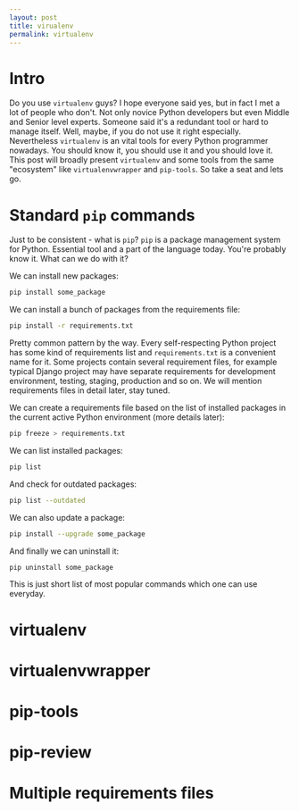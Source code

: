 ```yaml
---
layout: post
title: virualenv
permalink: virtualenv
---
```


# Intro

Do you use `virtualenv` guys? I hope everyone said yes, but in fact I met a lot of people who don't. Not only novice Python developers but even Middle and Senior level experts. Someone said it's a redundant tool or hard to manage itself. Well, maybe, if you do not use it right especially. Nevertheless `virtualenv` is an vital tools for every Python programmer nowadays. You should know it, you should use it and you should love it. This post will broadly present `virtualenv` and some tools from the same "ecosystem" like `virtualenvwrapper` and `pip-tools`. So take a seat and lets go.

# Standard `pip` commands

Just to be consistent - what is `pip`? `pip` is a package management system for Python. Essential tool and a part of the language today. You're probably know it. What can we do with it?

We can install new packages:

```bash
pip install some_package
```

We can install a bunch of packages from the requirements file:

```bash
pip install -r requirements.txt
```

Pretty common pattern by the way. Every self-respecting Python project has some kind of requirements list and `requirements.txt` is a convenient name for it. Some projects contain several requirement files, for example typical Django project may have separate requirements for development environment, testing, staging, production and so on. We will mention requirements files in detail later, stay tuned.

We can create a requirements file based on the list of installed packages in the current active Python environment (more details later):

```bash
pip freeze > requirements.txt
```

We can list installed packages:

```bash
pip list
```

And check for outdated packages:

```bash
pip list --outdated
```

We can also update a package:

```bash
pip install --upgrade some_package
```

And finally we can uninstall it:

```bash
pip uninstall some_package
```

This is just short list of most popular commands which one can use everyday.

# virtualenv

# virtualenvwrapper

# pip-tools

# pip-review

# Multiple requirements files

